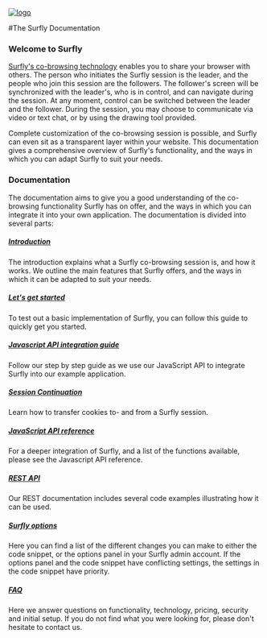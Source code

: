 <a href="https://www.surfly.com/">![logo](/images/logosmall.png)</a>

#The Surfly Documentation


### Welcome to Surfly

[Surfly's co-browsing technology](https://www.surfly.com/) enables you to share your browser with others. The person who initiates the Surfly session is the leader, and the people who join this session are the followers. The follower's screen will be synchronized with the leader's, who is in control, and can navigate during the session. At any moment, control can be switched between the leader and the follower. During the session, you may choose to communicate via video or text chat, or by using the drawing tool provided.

Complete customization of the co-browsing session is possible, and Surfly can even sit as a transparent layer within your website.  This documentation gives a comprehensive overview of Surfly's functionality, and the ways in which you can adapt Surfly to suit your needs.

### Documentation

The documentation aims to give you a good understanding of the co-browsing functionality Surfly has on offer, and the ways in which you can integrate it into your own application. The documentation is divided into several parts:

##### [Introduction](./introduction.md)

The introduction explains what a Surfly co-browsing session is, and how it works. We outline the main features that Surfly offers, and the ways in which it can be adapted to suit your needs.

##### [Let's get started](./integration.md)

To test out a basic implementation of Surfly, you can follow this guide to quickly get you started.

##### [Javascript API integration guide](./the-surfly-tutorial.md)

Follow our step by step guide as we use our JavaScript API to integrate Surfly into our example application.

##### [Session Continuation](./session-continuation.md)

Learn how to transfer cookies to- and from a Surfly session.

##### [JavaScript API reference](./javascript-api.md)

For a deeper integration of Surfly, and a list of the functions available, please see the Javascript API reference.

##### [REST API](http://docs.surfly.apiary.io/)

Our REST documentation includes several code examples illustrating how it can be used.

##### [Surfly options](./widget-options.md)

Here you can find a list of the different changes you can make to either the code snippet, or the options panel in your Surfly admin account. If the options panel and the code snippet have conflicting settings, the settings in the code snippet have priority.

##### [FAQ](./faqs.md)

Here we answer questions on functionality, technology, pricing, security and initial setup.
If you do not find what you were looking for, please don't hesitate to contact us.



